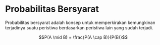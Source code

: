 # Probabilitas Bersyarat
Probabilitas bersyarat adalah konsep untuk memperkirakan kemungkinan terjadinya suatu peristiwa berdasarkan peristiwa lain yang sudah terjadi.

$$P(A \mid B) = \frac{P(A \cap B)}{P(B)}$$
